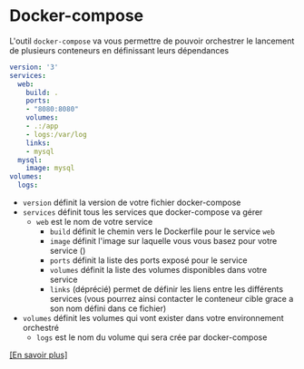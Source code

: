 Docker-compose
==============

L'outil `docker-compose` va vous permettre de pouvoir orchestrer le lancement de plusieurs conteneurs en définissant leurs dépendances

```yaml
version: '3'
services:
  web:
    build: .
    ports:
    - "8080:8080"
    volumes:
    - .:/app
    - logs:/var/log
    links:
    - mysql
  mysql:
    image: mysql
volumes:
  logs:
  ```

* `version` définit la version de votre fichier docker-compose
* `services` définit tous les services que docker-compose va gérer
    * `web` est le nom de votre service
        * `build` définit le chemin vers le Dockerfile pour le service `web`
        * `image` définit l'image sur laquelle vous vous basez pour votre service ()
        * `ports` définit la liste des ports exposé pour le service
        * `volumes` définit la liste des volumes disponibles dans votre service
        * `links` (déprécié) permet de définir les liens entre les différents services (vous pourrez ainsi contacter le conteneur cible grace a son nom défini dans ce fichier)
* `volumes` définit les volumes qui vont exister dans votre environnement orchestré
    * `logs` est le nom du volume qui sera crée par docker-compose


[[En savoir plus]](https://docs.docker.com/compose/)